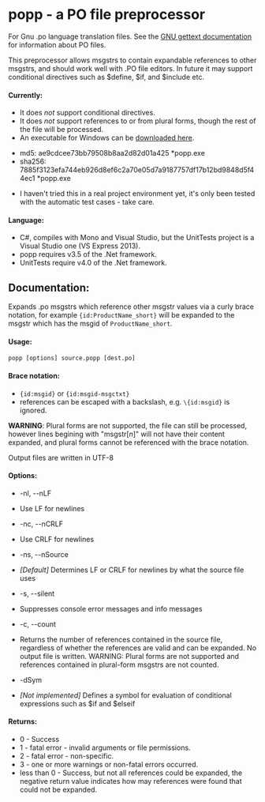 # popp - a PO file preprocessor 
For Gnu .po language translation files. See the [GNU gettext documentation](https://www.gnu.org/software/gettext/manual/html_node/index.html) for information about PO files.


This preprocessor allows msgstrs to contain expandable references
to other msgstrs, and should work well with .PO file editors. In 
future it may support conditional directives such as $define, $if, 
and $include etc.

#### Currently:
  * It does *not* support conditional directives.
  * It does *not* support references to or from plural forms, though the rest of the file will be processed.
  * An executable for Windows can be [downloaded here](https://mega.co.nz/#!OJNxkTAA!iOqnPkSaZVIqU6oqq4iVqEB54olmGjNTB5VOE6_UW1w).
   - md5: ae9cdcee73bb79508b8aa2d82d01a425 *popp.exe
   - sha256: 7885f3123efa744eb926d8ef6c2a70e05d7a9187757df17b12bd9848d5f44ec1 *popp.exe
  * I haven't tried this in a real project environment yet, it's only been tested with the automatic test cases - take care.

#### Language:
  * C#, compiles with Mono and Visual Studio, but the UnitTests project is a Visual Studio one (VS Express 2013).
  * popp requires v3.5 of the .Net framework.
  * UnitTests require v4.0 of the .Net framework.

## Documentation:

Expands .po msgstrs which reference other msgstr values via a curly brace
notation, for example `{id:ProductName_short}` will be expanded to the msgstr
which has the msgid of `ProductName_short`.

#### Usage:                                                                                                                                                                         
    popp [options] source.popp [dest.po]

#### Brace notation:

 * `{id:msgid}` or `{id:msgid-msgctxt}`
 * references can be escaped with a backslash, e.g. `\{id:msgid}` is ignored.	
	
**WARNING**: Plural forms are not supported, the file can still be processed,
however lines begining with "msgstr[_n_]" will not have their content expanded,
and plural forms cannot be referenced with the brace notation.

Output files are written in UTF-8


#### Options:

 * -nl, --nLF
  - Use LF for newlines

 * -nc, --nCRLF
  - Use CRLF for newlines

 * -ns, --nSource
  - _[Default]_ Determines LF or CRLF for newlines by what the source file
    uses

 * -s, --silent
  - Suppresses console error messages and info messages

 * -c, --count    
  - Returns the number of references contained in the source file, regardless
    of whether the references are valid and can be expanded. No output file 
    is written.
    WARNING: Plural forms are not supported and references contained in 
    plural-form msgstrs are not counted.
	
 * -dSym
  - _[Not implemented]_ Defines a symbol for evaluation of conditional
    expressions such as $if and $elseif

#### Returns:
 * 0 - Success
 * 1 - fatal error - invalid arguments or file permissions.
 * 2 - fatal error - non-specific.
 * 3 - one or more warnings or non-fatal errors occurred.
 * less than 0 - Success, but not all references could be expanded, the
                  negative return value indicates how may references were
                  found that could not be expanded.
